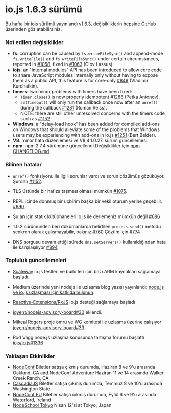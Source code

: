 # io.js 1.6.3 sürümü

Bu hafta bir iojs sürümü yayınlandı [v1.6.3](https://iojs.org/dist/v1.6.3/), değişikliklerin hepsine [GitHub](https://github.com/iojs/io.js/blob/v1.x/CHANGELOG.md) üzerinden göz atabilirsiniz.

### Not edilen değişiklikler

* **fs**: corruption can be caused by `fs.writeFileSync()` and append-mode `fs.writeFile()` and `fs.writeFileSync()` under certain circumstances, reported in [#1058](https://github.com/iojs/io.js/issues/1058), fixed in [#1063](https://github.com/iojs/io.js/pull/1063) (Olov Lassus).
* **iojs**: an "internal modules" API has been introduced to allow core code to share JavaScript modules internally only without having to expose them as a public API, this feature is for core-only [#848](https://github.com/iojs/io.js/pull/848) (Vladimir Kurchatkin).
* **timers**: two minor problems with timers have been fixed:
  - `Timer.close()` is now properly idempotent [#1288](https://github.com/iojs/io.js/issues/1288) (Petka Antonov).
  - `setTimeout()` will only run the callback once now after an `unref()` during the callback [#1231](https://github.com/iojs/io.js/pull/1231) (Roman Reiss).
  - NOTE: there are still other unresolved concerns with the timers code, such as [#1152](https://github.com/iojs/io.js/pull/1152).
* **Windows**: a "delay-load hook" has been added for compiled add-ons on Windows that should alleviate some of the problems that Windows users may be experiencing with add-ons in io.js [#1251](https://github.com/iojs/io.js/pull/1251) (Bert Belder).
* **V8**: minor hata düzenlemesi ve V8 4.1.0.27. sürüm güncellemesi.
* **npm**: npm 2.7.4 sürümüne güncellendi.Değişiklikler için [npm CHANGELOG.md](https://github.com/npm/npm/blob/master/CHANGELOG.md#v274-2015-03-20).

### Bilinen hatalar

* `unref()` fonksiyonu ile ilgili sorunlar vardı ve sorun çözülmüş gözüküyor. Şurdan [#1152](https://github.com/iojs/io.js/pull/1152).

* TLS üstünde bir hafıza taşması olması mümkün [#1075](https://github.com/iojs/io.js/issues/1075).

* REPL içinde donmuş bir uçbirim başka bir vekil oturum yerine geçebilir. [#690](https://github.com/iojs/io.js/issues/690)

* Şu an için statik kütüphaneleri io.js ile derlemeniz mümkün değil [#686](https://github.com/iojs/io.js/issues/686)

* 1.0.2 sürümünden beri dökümanlarda belirtilen `process.send()` metodu senkron olarak çalışmayabilir, bakınız [#760](https://github.com/iojs/io.js/issues/760) Çözüm için [#774](https://github.com/iojs/io.js/issues/774)

* DNS sorgusu devam ettiği sürede `dns.setServers()` kullanıldığından hata ile karşılaşılıyor [#894](https://github.com/iojs/io.js/issues/894)


### Topluluk güncellemeleri

* [Scaleway](https://www.scaleway.com/) io.js testleri ve build'leri için bazı ARM kaynakları sağlamaya başladı.

* Medium üzerinde yeni nodejs ile uzlaşma blog yazısı yayınlandı: [node.js ve io.js uzlaşması için katkıda bulunun](https://medium.com/node-js-javascript/help-us-reconcile-node-js-and-io-js-c060a9ec1bd4).

* [Reactive-Extensions/RxJS](https://travis-ci.org/Reactive-Extensions/RxJS/builds/56671837) io.js desteği sağlamaya başladı

* [joyent/nodejs-advisory-board#30](https://github.com/joyent/nodejs-advisory-board/pull/30) eklendi.

* Mikeal Rogers proje ömrü ve WG komitesi ile uzlaşma üzerine çalışıyor [joyent/nodejs-advisory-board#33](https://github.com/joyent/nodejs-advisory-board/pull/33).
* Rod Vagg node.js uzlaşma konusunda tartışma forumu başlattı [iojs/io.js#1336](https://github.com/iojs/io.js/issues/1336)

### Yaklaşan Etkinlikler

* [NodeConf](http://nodeconf.com/) Biletler satışa çıkmış durumda, Haziran 8 ve 9'u arasında Oakland, CA and NodeConf Adventure Haziran 11 ve 14 arasında Walker Creek Ranch, CA
* [CascadiaJS](http://2015.cascadiajs.com/) Biletler satışa çıkmış durumda, Temmuz 8 ve 10'u arasında Washington State
* [NodeConf EU](http://nodeconf.eu/) Biletler satışa çıkmış durumda, Eylül 6 ve  9'u arasında  Waterford, Ireland
* [NodeSchool Tokyo](http://nodejs.connpass.com/event/13182/) Nisan 12'si at Tokyo, Japan
